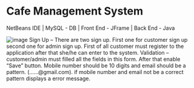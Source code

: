 # Cafe Management System
NetBeans IDE | MySQL - DB | Front End - JFrame | Back End - Java

![image](https://user-images.githubusercontent.com/115879314/212493462-a12a25e1-0b79-4a56-9d1c-17aa9535e652.png)
Sign Up – There are two sign up. First one for customer sign up second one for admin sign up. First of all customer must register to the application after that she/he can enter to the system. 
Validation – customer/admin must filled all the fields in this form. After that enable “Save” button. Mobile number should be 10 digits and email should be a pattern. (……@gmail.com). if mobile number and email not be a correct pattern displays a error message. 
